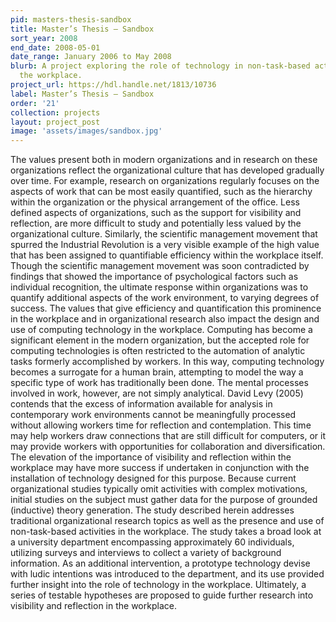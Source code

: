 ```yaml
---
pid: masters-thesis-sandbox
title: Master’s Thesis – Sandbox
sort_year: 2008
end_date: 2008-05-01
date_range: January 2006 to May 2008
blurb: A project exploring the role of technology in non-task-based activities in
  the workplace.
project_url: https://hdl.handle.net/1813/10736
label: Master’s Thesis – Sandbox
order: '21'
collection: projects
layout: project_post
image: 'assets/images/sandbox.jpg'
---
```

The values present both in modern organizations and in research on these organizations reflect the organizational culture that has developed gradually over time. For example, research on organizations regularly focuses on the aspects of work that can be most easily quantified, such as the hierarchy within the organization or the physical arrangement of the office. Less defined aspects of organizations, such as the support for visibility and reflection, are more difficult to study and potentially less valued by the organizational culture. Similarly, the scientific management movement that spurred the Industrial Revolution is a very visible example of the high value that has been assigned to quantifiable efficiency within the workplace itself. Though the scientific management movement was soon contradicted by findings that showed the importance of psychological factors such as individual recognition, the ultimate response within organizations was to quantify additional aspects of the work environment, to varying degrees of success. The values that give efficiency and quantification this prominence in the workplace and in organizational research also impact the design and use of computing technology in the workplace. Computing has become a significant element in the modern organization, but the accepted role for computing technologies is often restricted to the automation of analytic tasks formerly accomplished by workers. In this way, computing technology becomes a surrogate for a human brain, attempting to model the way a specific type of work has traditionally been done. The mental processes involved in work, however, are not simply analytical. David Levy (2005) contends that the excess of information available for analysis in contemporary work environments cannot be meaningfully processed without allowing workers time for reflection and contemplation. This time may help workers draw connections that are still difficult for computers, or it may provide workers with opportunities for collaboration and diversification. The elevation of the importance of visibility and reflection within the workplace may have more success if undertaken in conjunction with the installation of technology designed for this purpose. Because current organizational studies typically omit activities with complex motivations, initial studies on the subject must gather data for the purpose of grounded (inductive) theory generation. The study described herein addresses traditional organizational research topics as well as the presence and use of non-task-based activities in the workplace. The study takes a broad look at a university department encompassing approximately 60 individuals, utilizing surveys and interviews to collect a variety of background information. As an additional intervention, a prototype technology devise with ludic intentions was introduced to the department, and its use provided further insight into the role of technology in the workplace. Ultimately, a series of testable hypotheses are proposed to guide further research into visibility and reflection in the workplace.